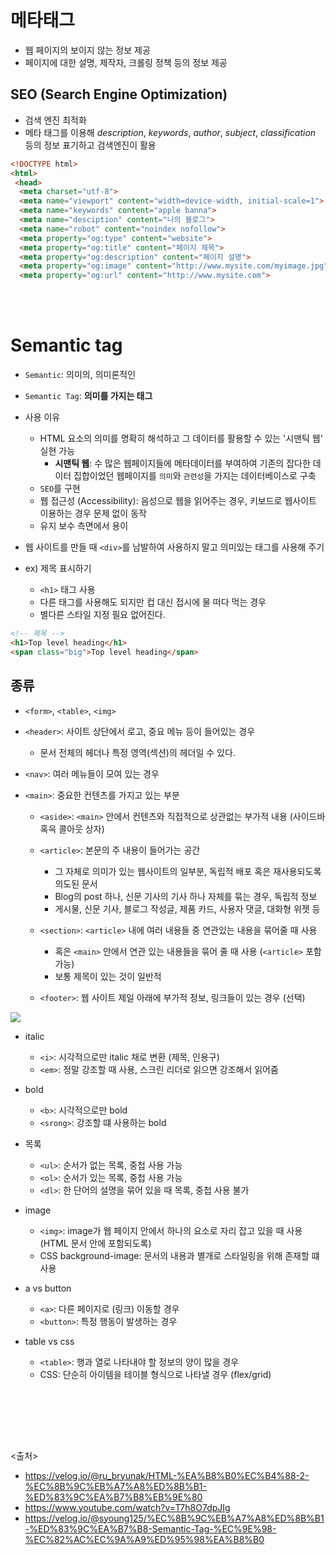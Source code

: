  # 메타태그
  - 웹 페이지의 보이지 않는 정보 제공
  - 페이지에 대한 설명, 제작자, 크롤링 정책 등의 정보 제공
  
  ## SEO (Search Engine Optimization)
  - 검색 엔진 최적화
  - 메타 태그를 이용해 *description*, *keywords*, *author*, *subject*, *classification* 등의 정보 표기하고 검색엔진이 활용
  ```html
  <!DOCTYPE html>
  <html>
   <head>
    <meta charset="utf-8">
    <meta name="viewport" content="width=device-width, initial-scale=1">
    <meta name="keywords" content="apple banna">
    <meta name="desciption" content="나의 블로그">
    <meta name="robot" content="noindex nofollow">
    <meta property="og:type" content="website">
    <meta property="og:title" content="페이지 제목">
    <meta property="og:description" content="페이지 설명">
    <meta property="og:image" content="http://www.mysite.com/myimage.jpg">
    <meta property="og:url" content="http://www.mysite.com">
  ```
    
<br><br>
 
# Semantic tag
 - `Semantic`: 의미의, 의미론적인
 - `Semantic Tag`: **의미를 가지는 태그**
 
 - 사용 이유
   - HTML 요소의 의미를 명확히 해석하고 그 데이터를 활용할 수 있는 '시맨틱 웹' 실현 가능
     - **시맨틱 웹**: 수 많은 웹페이지들에 메타데이터를 부여하여 기존의 잡다한 데이터 집합이었던 웹페이지를 `의미`와 `관련성`을 가지는 데이터베이스로 구축 
   - `SEO`를 구현
   - 웹 접근성 (Accessibility): 음성으로 웹을 읽어주는 경우, 키보드로 웹사이트 이용하는 경우 문제 없이 동작
   - 유지 보수 측면에서 용이
 
 - 웹 사이트를 만들 때 `<div>`를 남발하여 사용하지 말고 의미있는 태그를 사용해 주기
 
- ex) 제목 표시하기
  - `<h1>` 태그 사용
  - 다른 태그를 사용해도 되지만 컵 대신 접시에 물 떠다 먹는 경우
  - 별다른 스타일 지정 필요 없어진다.
```html
<!-- 제목 -->
<h1>Top level heading</h1>
<span class="big">Top level heading</span>
```
 
## 종류
- `<form>`, `<table>`, `<img>`


- `<header>`: 사이트 상단에서 로고, 중요 메뉴 등이 들어있는 경우
  - 문서 전체의 헤더나 특정 영역(섹션)의 헤더일 수 있다. 
- `<nav>`: 여러 메뉴들이 모여 있는 경우
  
- `<main>`: 중요한 컨텐츠를 가지고 있는 부분
  - `<aside>`: `<main>` 안에서 컨텐츠와 직접적으로 상관없는 부가적 내용 (사이드바 혹윽 콜아웃 상자)
  - `<article>`: 본문의 주 내용이 들어가는 공간 
    - 그 자체로 의미가 있는 웹사이트의 일부분, 독립적 배포 혹은 재사용되도록 의도된 문서
    - Blog의 post 하나, 신문 기사의 기사 하나 자체를 묶는 경우, 독립적 정보
    - 게시물, 신문 기사, 블로그 작성글, 제품 카드, 사용자 댓글, 대화형 위젯 등
  
  - `<section>`: `<article>` 내에 여러 내용들 중 연관있는 내용을 묶어줄 때 사용
    - 혹은 `<main>` 안에서 연관 있는 내용들을 묶어 줄 때 사용 (`<article>` 포함 가능)
    - 보통 제목이 있는 것이 일반적
    
  - `<footer>`: 웹 사이트 제일 아래에 부가적 정보, 링크들이 있는 경우 (선택)
<img src="https://github.com/in3166/TIL/blob/main/HTML%2CCSS/img/seman1.JPG" />
<br>

- italic 
  - `<i>`: 시각적으로만 italic 채로 변환 (제목, 인용구)
  - `<em>`: 정말 강조할 때 사용, 스크린 리더로 읽으면 강조해서 읽어줌 

- bold
  - `<b>`: 시각적으로만 bold
  - `<srong>`: 강조할 떄 사용하는 bold 
  
- 목록
  - `<ul>`: 순서가 없는 목록, 중첩 사용 가능
  - `<ol>`: 순서가 있는 목록, 중첩 사용 가능
  - `<dl>`: 한 단어의 설명을 묶어 있을 때 목록, 중첩 사용 불가
  
- image
  - `<img>`: image가 웹 페이지 안에서 하나의 요소로 자리 잡고 있을 때 사용 (HTML 문서 안에 포함되도록)
  - CSS background-image: 문서의 내용과 별개로 스타일링을 위해 존재할 떄 사용

- a vs button
  - `<a>`: 다른 페이지로 (링크) 이동할 경우
  - `<button>`: 특정 행동이 발생하는 경우

- table vs css
  - `<table>`: 행과 열로 나타내야 할 정보의 양이 많을 경우
  - CSS: 단순히 아이템을 테이블 형식으로 나타낼 경우 (flex/grid)
  
<br/><br/>
  

    
<br/><br/>

<출처>
- https://velog.io/@ru_bryunak/HTML-%EA%B8%B0%EC%B4%88-2-%EC%8B%9C%EB%A7%A8%ED%8B%B1-%ED%83%9C%EA%B7%B8%EB%9E%80
- https://www.youtube.com/watch?v=T7h8O7dpJIg
- https://velog.io/@syoung125/%EC%8B%9C%EB%A7%A8%ED%8B%B1-%ED%83%9C%EA%B7%B8-Semantic-Tag-%EC%9E%98-%EC%82%AC%EC%9A%A9%ED%95%98%EA%B8%B0
    
